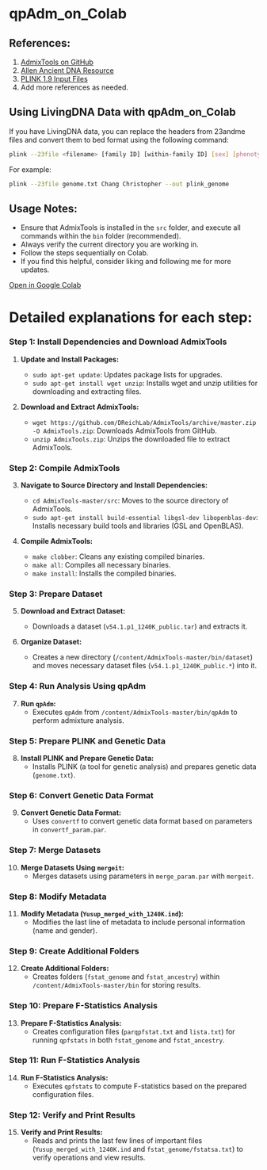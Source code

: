 # qpAdm_on_Colab

## References:
1. [AdmixTools on GitHub](https://github.com/DReichLab/AdmixTools/tree/master)
2. [Allen Ancient DNA Resource](https://reich.hms.harvard.edu/allen-ancient-dna-resource-aadr-downloadable-genotypes-present-day-and-ancient-dna-data)
3. [PLINK 1.9 Input Files](https://www.cog-genomics.org/plink/1.9/input#23file)
4. Add more references as needed.

## Using LivingDNA Data with qpAdm_on_Colab
If you have LivingDNA data, you can replace the headers from 23andme files and convert them to bed format using the following command:
```bash
plink --23file <filename> [family ID] [within-family ID] [sex] [phenotype] [paternal ID] [maternal ID] --out plink_genome
```
For example:
```bash
plink --23file genome.txt Chang Christopher --out plink_genome
```

## Usage Notes:
- Ensure that AdmixTools is installed in the `src` folder, and execute all commands within the `bin` folder (recommended).
- Always verify the current directory you are working in.
- Follow the steps sequentially on Colab.
- If you find this helpful, consider liking and following me for more updates.
  
[Open in Google Colab](https://colab.research.google.com/drive/1ZJM2iefEgxJp0mZUsDZZteBQL0Zd4L_r?usp=sharing)

# Detailed explanations for each step:

### Step 1: Install Dependencies and Download AdmixTools

1. **Update and Install Packages:**
   - `sudo apt-get update`: Updates package lists for upgrades.
   - `sudo apt-get install wget unzip`: Installs wget and unzip utilities for downloading and extracting files.
   
2. **Download and Extract AdmixTools:**
   - `wget https://github.com/DReichLab/AdmixTools/archive/master.zip -O AdmixTools.zip`: Downloads AdmixTools from GitHub.
   - `unzip AdmixTools.zip`: Unzips the downloaded file to extract AdmixTools.

### Step 2: Compile AdmixTools

3. **Navigate to Source Directory and Install Dependencies:**
   - `cd AdmixTools-master/src`: Moves to the source directory of AdmixTools.
   - `sudo apt-get install build-essential libgsl-dev libopenblas-dev`: Installs necessary build tools and libraries (GSL and OpenBLAS).
   
4. **Compile AdmixTools:**
   - `make clobber`: Cleans any existing compiled binaries.
   - `make all`: Compiles all necessary binaries.
   - `make install`: Installs the compiled binaries.

### Step 3: Prepare Dataset

5. **Download and Extract Dataset:**
   - Downloads a dataset (`v54.1.p1_1240K_public.tar`) and extracts it.

6. **Organize Dataset:**
   - Creates a new directory (`/content/AdmixTools-master/bin/dataset`) and moves necessary dataset files (`v54.1.p1_1240K_public.*`) into it.

### Step 4: Run Analysis Using qpAdm

7. **Run `qpAdm`:**
   - Executes `qpAdm` from `/content/AdmixTools-master/bin/qpAdm` to perform admixture analysis.

### Step 5: Prepare PLINK and Genetic Data

8. **Install PLINK and Prepare Genetic Data:**
   - Installs PLINK (a tool for genetic analysis) and prepares genetic data (`genome.txt`).

### Step 6: Convert Genetic Data Format

9. **Convert Genetic Data Format:**
   - Uses `convertf` to convert genetic data format based on parameters in `convertf_param.par`.

### Step 7: Merge Datasets

10. **Merge Datasets Using `mergeit`:**
    - Merges datasets using parameters in `merge_param.par` with `mergeit`.

### Step 8: Modify Metadata

11. **Modify Metadata (`Yusup_merged_with_1240K.ind`):**
    - Modifies the last line of metadata to include personal information (name and gender).

### Step 9: Create Additional Folders

12. **Create Additional Folders:**
    - Creates folders (`fstat_genome` and `fstat_ancestry`) within `/content/AdmixTools-master/bin` for storing results.

### Step 10: Prepare F-Statistics Analysis

13. **Prepare F-Statistics Analysis:**
    - Creates configuration files (`parqpfstat.txt` and `lista.txt`) for running `qpfstats` in both `fstat_genome` and `fstat_ancestry`.

### Step 11: Run F-Statistics Analysis

14. **Run F-Statistics Analysis:**
    - Executes `qpfstats` to compute F-statistics based on the prepared configuration files.

### Step 12: Verify and Print Results

15. **Verify and Print Results:**
    - Reads and prints the last few lines of important files (`Yusup_merged_with_1240K.ind` and `fstat_genome/fstatsa.txt`) to verify operations and view results.
